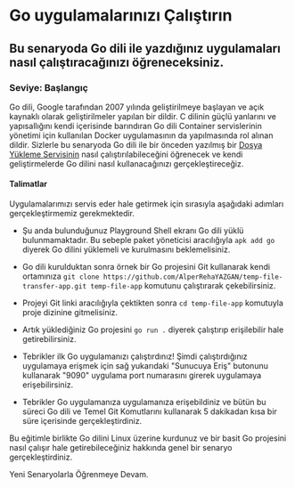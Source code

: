 # Go uygulamalarınızı Çalıştırın

## Bu senaryoda Go dili ile yazdığınız uygulamaları nasıl çalıştıracağınızı öğreneceksiniz.  

###  Seviye: Başlangıç

Go dili, Google tarafından 2007 yılında geliştirilmeye başlayan ve açık kaynaklı olarak geliştirilmeler yapılan bir dildir. C dilinin güçlü yanlarını ve yapısallığını kendi içerisinde barındıran Go dili Container servislerinin yönetimi için kullanılan Docker uygulamasının da yapılmasında rol alınan dildir. Sizlerle bu senaryoda Go dili ile bir önceden yazılmış bir [Dosya Yükleme Servisinin](https://github.com/AlperRehaYAZGAN/temp-file-transfer-app.git) nasıl çalıştırılabileceğini öğrenecek ve kendi geliştirmelerde Go dilini nasıl kullanacağınızı gerçekleştireceğiz.  

#### Talimatlar  

Uygulamalarımızı servis eder hale getirmek için sırasıyla aşağıdaki adımları gerçekleştirmemiz gerekmektedir.    

- Şu anda bulunduğunuz Playground Shell ekranı Go dili yüklü bulunmamaktadır. Bu sebeple paket yöneticisi aracılığıyla ``apk add go`` diyerek Go dilini yüklemeli ve kurulmasını beklemelisiniz.  

- Go dili kurulduktan sonra örnek bir Go projesini Git kullanarak kendi ortamınıza ``git clone https://github.com/AlperRehaYAZGAN/temp-file-transfer-app.git temp-file-app`` komutunu çalıştırarak çekebilirsiniz.  

- Projeyi Git linki aracılığıyla çektikten sonra ``cd temp-file-app`` komutuyla proje dizinine gitmelisiniz.  

- Artık yüklediğiniz Go projesini ``go run .`` diyerek çalıştırıp erişilebilir hale getirebilirsiniz.  

- Tebrikler ilk Go uygulamanızı çalıştırdınız! Şimdi çalıştırdığınız uygulamaya erişmek için sağ yukarıdaki "Sunucuya Eriş" butonunu kullanarak "9090" uygulama port numarasını girerek uygulamaya erişebilirsiniz.  

- Tebrikler Go uygulamanıza uygulamanıza erişebildiniz ve bütün bu süreci Go dili ve Temel Git Komutlarını kullanarak 5 dakikadan kısa bir süre içerisinde gerçekleştirdiniz.

Bu eğitimle birlikte Go dilini Linux üzerine kurdunuz ve bir basit Go projesini nasıl çalışır hale getirebileceğiniz hakkında genel bir senaryo gerçekleştirdiniz.  

Yeni Senaryolarla Öğrenmeye Devam.  


